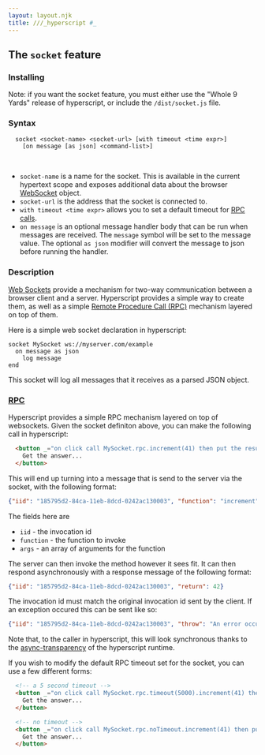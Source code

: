 ```yaml
---
layout: layout.njk
title: ///_hyperscript #_
---
```


## The `socket` feature

### Installing

Note: if you want the socket feature, you must either use the "Whole 9 Yards" release of hyperscript, or include the `/dist/socket.js` file.

### Syntax

```
  socket <socket-name> <socket-url> [with timeout <time expr>]
    [on message [as json] <command-list>]
```

<br/>

* `socket-name` is a name for the socket. This is available in the current hypertext scope and exposes additional data about the browser [WebSocket](https://developer.mozilla.org/en-US/docs/Web/API/WebSockets_API) object.
* `socket-url` is the address that the socket is connected to.
* `with timeout <time expr>` allows  you to set a default timeout for [RPC calls](#rpc).
* `on message` is an optional message handler body that can be run when messages are received.  The `message` symbol
  will be set to the message value.  The optional `as json` modifier will convert the message to json before running
  the handler.

### Description

[Web Sockets](https://developer.mozilla.org/en-US/docs/Web/API/WebSockets_API) provide a mechanism for two-way communication
between a browser client and a server.  Hyperscript provides a simple way to create them, as well as a simple 
[Remote Procedure Call (RPC)](#rpc) mechanism layered on top of them.

Here is a simple web socket declaration in hyperscript:

```hyperscript
socket MySocket ws://myserver.com/example
  on message as json
    log message
end
```

This socket will log all messages that it receives as a parsed JSON object.

### <a name='rpc'></a>[RPC](#rpc)

Hyperscript provides a simple RPC mechanism layered on top of websockets.  Given the socket definiton above, you can
make the following call in hyperscript:

```html
  <button _="on click call MySocket.rpc.increment(41) then put the result into me">
    Get the answer... 
  </button>
```

This will end up turning into a message that is send to the server via the socket, with the following format:

```json
{"iid": "185795d2-84ca-11eb-8dcd-0242ac130003", "function": "increment", "args": [41]}
```

The fields here are 

* `iid` - the invocation id
* `function` - the function to invoke
* `args` - an array of arguments for the function

The server can then invoke the method however it sees fit.  It can then respond asynchronously with a response message
of the following format:

```json
{"iid": "185795d2-84ca-11eb-8dcd-0242ac130003", "return": 42}
```

The invocation id must match the original invocation id sent by the client.  If an exception occured this can be
sent like so:

```json
{"iid": "185795d2-84ca-11eb-8dcd-0242ac130003", "throw": "An error occurred when calculating the answer..."}
```

Note that, to the caller in hyperscript, this will look synchronous thanks to the [async-transparency](/docs#async)
of the hyperscript runtime.

If you wish to modify the default RPC timeout set for the socket, you can use a few different forms:

```html
  <!-- a 5 second timeout -->
  <button _="on click call MySocket.rpc.timeout(5000).increment(41) then put the result into me">
    Get the answer... 
  </button>

  <!-- no timeout -->
  <button _="on click call MySocket.rpc.noTimeout.increment(41) then put the result into me">
    Get the answer... 
  </button>
```